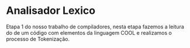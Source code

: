 # Analisador Lexico
<p>
  Etapa 1 do nosso trabalho de compiladores, nesta etapa fazemos a leitura do de um código com elementos da linguagem COOL e realizamos o processo de Tokenização.
</p>
